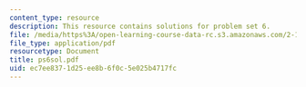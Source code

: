 ```yaml
---
content_type: resource
description: This resource contains solutions for problem set 6.
file: /media/https%3A/open-learning-course-data-rc.s3.amazonaws.com/2-171-analysis-and-design-of-digital-control-systems-fall-2006/ec7ee8371d25ee8b6f0c5e025b4717fc_ps6sol.pdf
file_type: application/pdf
resourcetype: Document
title: ps6sol.pdf
uid: ec7ee837-1d25-ee8b-6f0c-5e025b4717fc
---
```

